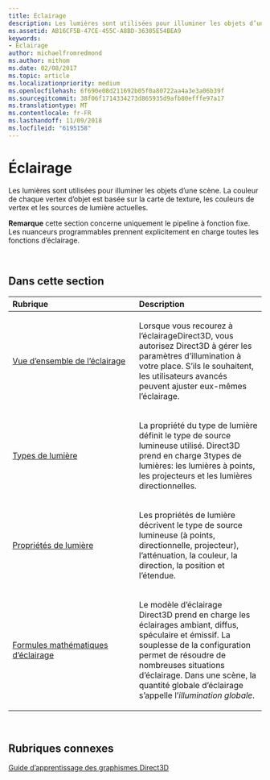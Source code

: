 ```yaml
---
title: Éclairage
description: Les lumières sont utilisées pour illuminer les objets d’une scène. La couleur de chaque vertex d’objet est basée sur la carte de texture, les couleurs de vertex et les sources de lumière actuelles.
ms.assetid: AB16CF5B-47CE-455C-A8BD-36305E54BEA9
keywords:
- Éclairage
author: michaelfromredmond
ms.author: mithom
ms.date: 02/08/2017
ms.topic: article
ms.localizationpriority: medium
ms.openlocfilehash: 6f690e08d211692b05f0a80722aa4a3e3a06b39f
ms.sourcegitcommit: 38f06f1714334273d865935d9afb80efffe97a17
ms.translationtype: MT
ms.contentlocale: fr-FR
ms.lasthandoff: 11/09/2018
ms.locfileid: "6195158"
---
```

# <a name="lighting"></a>Éclairage


Les lumières sont utilisées pour illuminer les objets d’une scène. La couleur de chaque vertex d’objet est basée sur la carte de texture, les couleurs de vertex et les sources de lumière actuelles.

**Remarque**  cette section concerne uniquement le pipeline à fonction fixe. Les nuanceurs programmables prennent explicitement en charge toutes les fonctions d’éclairage.

 

## <a name="span-idin-this-sectionspanin-this-section"></a><span id="in-this-section"></span>Dans cette section


<table>
<colgroup>
<col width="50%" />
<col width="50%" />
</colgroup>
<thead>
<tr class="header">
<th align="left">Rubrique</th>
<th align="left">Description</th>
</tr>
</thead>
<tbody>
<tr class="odd">
<td align="left"><p><a href="lighting-overview.md">Vue d’ensemble de l’éclairage</a></p></td>
<td align="left"><p>Lorsque vous recourez à l’éclairageDirect3D, vous autorisez Direct3D à gérer les paramètres d’illumination à votre place. S’ils le souhaitent, les utilisateurs avancés peuvent ajuster eux-mêmes l’éclairage.</p></td>
</tr>
<tr class="even">
<td align="left"><p><a href="light-types.md">Types de lumière</a></p></td>
<td align="left"><p>La propriété du type de lumière définit le type de source lumineuse utilisé. Direct3D prend en charge 3types de lumières: les lumières à points, les projecteurs et les lumières directionnelles.</p></td>
</tr>
<tr class="odd">
<td align="left"><p><a href="light-properties.md">Propriétés de lumière</a></p></td>
<td align="left"><p>Les propriétés de lumière décrivent le type de source lumineuse (à points, directionnelle, projecteur), l’atténuation, la couleur, la direction, la position et l’étendue.</p></td>
</tr>
<tr class="even">
<td align="left"><p><a href="mathematics-of-lighting.md">Formules mathématiques d’éclairage</a></p></td>
<td align="left"><p>Le modèle d’éclairage Direct3D prend en charge les éclairages ambiant, diffus, spéculaire et émissif. La souplesse de la configuration permet de résoudre de nombreuses situations d’éclairage. Dans une scène, la quantité globale d’éclairage s’appelle l’<em>illumination globale</em>.</p></td>
</tr>
</tbody>
</table>

 

## <a name="span-idrelated-topicsspanrelated-topics"></a><span id="related-topics"></span>Rubriques connexes


[Guide d’apprentissage des graphismes Direct3D](index.md)

 

 





